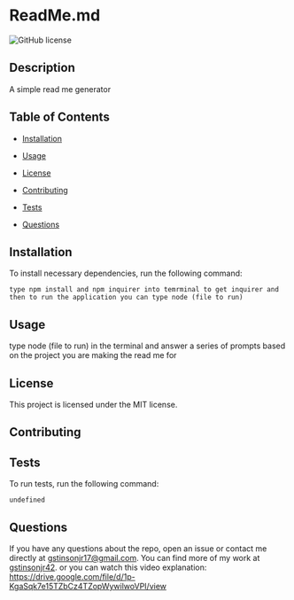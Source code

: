 # ReadMe.md
  ![GitHub license](https://img.shields.io/badge/license-MIT-blue.svg)

## Description

A simple read me generator

## Table of Contents 

* [Installation](#installation)

* [Usage](#usage)

* [License](#license)

* [Contributing](#contributing)

* [Tests](#tests)

* [Questions](#questions)

## Installation

To install necessary dependencies, run the following command:

```
type npm install and npm inquirer into temrminal to get inquirer and then to run the application you can type node (file to run)
```

## Usage

type node (file to run) in the terminal and answer a series of prompts based on the project you are making the read me for

## License

This project is licensed under the MIT license.
  
## Contributing



## Tests

To run tests, run the following command:

```
undefined
```

## Questions

If you have any questions about the repo, open an issue or contact me directly at gstinsonjr17@gmail.com. You can find more of my work at [gstinsonjr42](https://github.com/undefined/).
or you can watch this video explanation: https://drive.google.com/file/d/1p-KgaSqk7e15TZbCz4TZopWywilwoVPI/view


